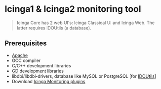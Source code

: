 # Icinga1 & Icinga2 monitoring tool
> Icinga Core has 2 web UI's: Icinga Classical UI and Icinga Web. The latter
requires IDOUtils (a database).

## Prerequisites
- [Apache][1]
- GCC compiler
- C/C++ development libraries
- [GD][2] development libraries
- libdbi/libdbi-drivers, database like MySQL or PostgreSQL [for [IDOUtils][4]]
- Download [Icinga Monitoring plugins][3]


[1]: http://www.apache.org/
[2]: http://www.boutell.com/gd/
[3]: https://www.monitoring-plugins.org/
[4]: https://docs.icinga.com/latest/en/quickstart-idoutils.html
